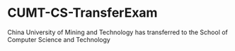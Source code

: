 # CUMT-CS-TransferExam
China University of Mining and Technology has transferred to the School of Computer Science and Technology
